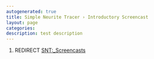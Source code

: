 ```yaml
---
autogenerated: true
title: Simple Neurite Tracer › Introductory Screencast
layout: page
categories: 
description: test description
---
```


1.  REDIRECT [SNT:\_Screencasts](SNT__Screencasts)
